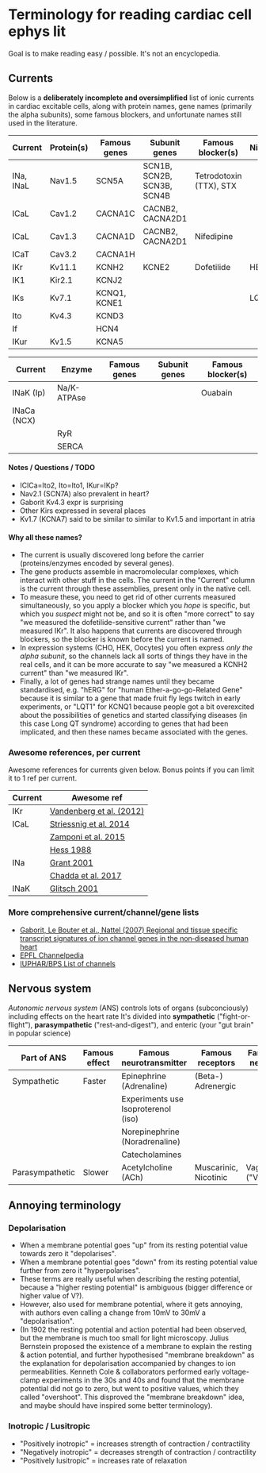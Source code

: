 # Terminology for reading cardiac cell ephys lit

Goal is to make reading easy / possible.
It's not an encyclopedia.

## Currents

Below is a **deliberately incomplete and oversimplified** list of ionic currents in cardiac excitable cells, along with protein names, gene names (primarily the alpha subunits), some famous blockers, and unfortunate names still used in the literature.

| Current   | Protein(s) | Famous genes | Subunit genes              | Famous blocker(s)       | Nicknames |
|-----------|------------|--------------|----------------------------|-------------------------|-----------|
| INa, INaL | Nav1.5     | SCN5A        | SCN1B, SCN2B, SCN3B, SCN4B | Tetrodotoxin (TTX), STX |           |
| ICaL      | Cav1.2     | CACNA1C      | CACNB2, CACNA2D1           |                         |           |
| ICaL      | Cav1.3     | CACNA1D      | CACNB2, CACNA2D1           | Nifedipine              |           |
| ICaT      | Cav3.2     | CACNA1H      |                            |                         |           |
| IKr       | Kv11.1     | KCNH2        | KCNE2                      | Dofetilide              | HERG      |
| IK1       | Kir2.1     | KCNJ2        |                            |                         |           |
| IKs       | Kv7.1      | KCNQ1, KCNE1 |                            |                         | LQT1      |
| Ito       | Kv4.3      | KCND3        |                            |                         |           |
| If        |            | HCN4         |                            |                         |           |
| IKur      | Kv1.5      | KCNA5        |                            |                         |           |

| Current     | Enzyme      | Famous genes | Subunit genes              | Famous blocker(s) |
|-------------|-------------|--------------|----------------------------|-------------------|
| INaK (Ip)   | Na/K-ATPAse |              |                            | Ouabain           |
| INaCa (NCX) |             |              |                            |                   |
|             | RyR         |              |                            |                   |
|             | SERCA       |              |                            |                   | 

#### Notes / Questions / TODO

- IClCa=Ito2, Ito=Ito1, IKur=IKp?
- Nav2.1 (SCN7A) also prevalent in heart?
- Gaborit Kv4.3 expr is surprising
- Other Kirs expressed in several places
- Kv1.7 (KCNA7) said to be similar to similar to Kv1.5 and important in atria

#### Why all these names? 

- The current is usually discovered long before the carrier (proteins/enzymes encoded by several genes).
- The gene products assemble in macromolecular complexes, which interact with other stuff in the cells. The current in the "Current" column is the current through these assemblies, present only in the native cell.
- To measure these, you need to get rid of other currents measured simultaneously, so you apply a blocker which you _hope_ is specific, but which you _suspect_ might not be, and so it is often "more correct" to say "we measured the dofetilide-sensitive current" rather than "we measured IKr". It also happens that currents are discovered through blockers, so the blocker is known before the current is named.
- In expression systems (CHO, HEK, Oocytes) you often express _only the alpha subunit_, so the channels lack all sorts of things they have in the real cells, and it can be more accurate to say "we measured a KCNH2 current" than "we measured IKr".
- Finally, a lot of genes had strange names until they became standardised, e.g. "hERG" for "human Ether-a-go-go-Related Gene" because it is similar to a gene that made fruit fly legs twitch in early experiments, or "LQT1" for KCNQ1 because people got a bit overexcited about the possibilities of genetics and started classifying diseases (in this case Long QT syndrome) according to genes that had been implicated, and then these names became associated with the genes.

### Awesome references, per current

Awesome references for currents given below.
Bonus points if you can limit it to 1 ref per current.

| Current | Awesome ref                                                            |
| --------|------------------------------------------------------------------------|
| IKr     | [Vandenberg et al. (2012)](https://doi.org/10.1152/physrev.00036.2011) |
| ICaL    | [Striessnig et al. 2014](https://doi.org/10.1002/wmts.102)             |
|         | [Zamponi et al. 2015](https://doi.org/10.1124/pr.114.009654)           |
|         | [Hess 1988](https://doi.org/10.1139/y88-201)                           |
| INa     | [Grant 2001](https://doi.org/10.1016/S0002-9343(00)00714-2)            |
|         | [Chadda et al. 2017](https://doi.org/10.1007/s00424-017-1959-1)        |
| INaK    | [Glitsch 2001](https://doi.org/10.1152/physrev.2001.81.4.1791)         |

### More comprehensive current/channel/gene lists

- [Gaborit, Le Bouter et al., Nattel (2007) Regional and tissue specific transcript signatures of ion channel genes in the non‐diseased human heart](https://doi.org/10.1113/jphysiol.2006.126714)
- [EPFL Channelpedia](https://channelpedia.epfl.ch/)
- [IUPHAR/BPS List of channels](https://www.guidetopharmacology.org/GRAC/IonChannelListForward?class=VGIC)

## Nervous system

*Autonomic nervous system* (ANS) controls lots of organs (subconciously) including effects on the heart rate
It's divided into **sympathetic** ("fight-or-flight"), **parasympathetic** ("rest-and-digest"), and enteric (your "gut brain" in popular science)

| Part of ANS     | Famous effect | Famous neurotransmitter             | Famous receptors      | Famous nerves   |
|-----------------|---------------|-------------------------------------|-----------------------|-----------------|
| Sympathetic     | Faster        | Epinephrine (Adrenaline)            | (Beta-) Adrenergic    |                 |
|                 |               | Experiments use Isoproterenol (iso) |                       |                 |
|                 |               | Norepinephrine (Noradrenaline)      |                       |                 |
|                 |               | Catecholamines                      |                       |                 |
| Parasympathetic | Slower        | Acetylcholine (ACh)                 | Muscarinic, Nicotinic | Vagus ("Vagal") |

## Annoying terminology

### Depolarisation

- When a membrane potential goes "up" from its resting potential value towards zero it "depolarises".
- When a membrane potential goes "down" from its resting potential value further from zero it "hyperpolarises".
- These terms are really useful when describing the resting potential, because a "higher resting potential" is ambiguous (bigger difference or higher value of V?).
- However, also used for membrane potential, where it gets annoying, with authors even calling a change from 10mV to 30mV a "depolarisation".
- (In 1902 the resting potential and action potential had been observed, but the membrane is much too small for light microscopy. Julius Bernstein proposed the existence of a membrane to explain the resting & action potential, and further hypothesised "membrane breakdown" as the explanation for depolarisation accompanied by changes to ion permeabilities. Kenneth Cole & collaborators performed early voltage-clamp experiments in the 30s and 40s and found that the membrane potential did not go to zero, but went to positive values, which they called "overshoot". This disproved the "membrane breakdown" idea, and maybe should have inspired some better terminology).

### Inotropic / Lusitropic

- "Positively inotropic" = increases strength of contraction / contractility
- "Negatively inotropic" = decreases strength of contraction / contractility
- "Positively lusitropic" = increases rate of relaxation
